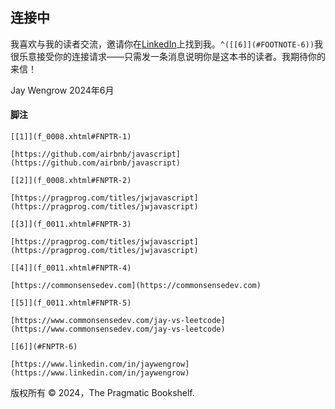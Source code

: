 ## 连接中

我喜欢与我的读者交流，邀请你在[LinkedIn](https://www.linkedin.com/in/jaywengrow)上找到我。`^([[6]](#FOOTNOTE-6))`我很乐意接受你的连接请求——只需发一条消息说明你是这本书的读者。我期待你的来信！

Jay Wengrow 2024年6月

#### 脚注

`[[1]](f_0008.xhtml#FNPTR-1)`

`[https://github.com/airbnb/javascript](https://github.com/airbnb/javascript)`

`[[2]](f_0008.xhtml#FNPTR-2)`

`[https://pragprog.com/titles/jwjavascript](https://pragprog.com/titles/jwjavascript)`

`[[3]](f_0011.xhtml#FNPTR-3)`

`[https://pragprog.com/titles/jwjavascript](https://pragprog.com/titles/jwjavascript)`

`[[4]](f_0011.xhtml#FNPTR-4)`

`[https://commonsensedev.com](https://commonsensedev.com)`

`[[5]](f_0011.xhtml#FNPTR-5)`

`[https://www.commonsensedev.com/jay-vs-leetcode](https://www.commonsensedev.com/jay-vs-leetcode)`

`[[6]](#FNPTR-6)`

`[https://www.linkedin.com/in/jaywengrow](https://www.linkedin.com/in/jaywengrow)`

版权所有 © 2024，The Pragmatic Bookshelf.
